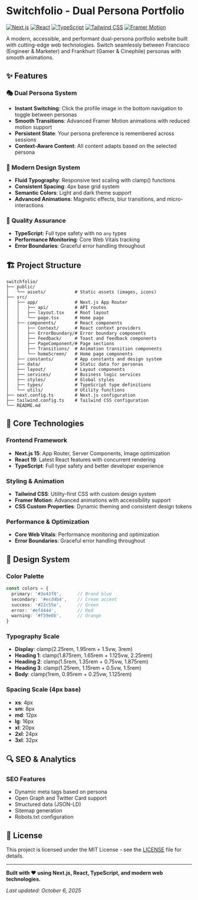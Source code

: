 # Switchfolio - Dual Persona Portfolio

[![Next.js](https://img.shields.io/badge/Next.js-15.5.4-black)](https://nextjs.org/)
[![React](https://img.shields.io/badge/React-18.3.1-blue)](https://reactjs.org/)
[![TypeScript](https://img.shields.io/badge/TypeScript-5.0.0-blue)](https://www.typescriptlang.org/)
[![Tailwind CSS](https://img.shields.io/badge/Tailwind_CSS-3.4.1-38B2AC)](https://tailwindcss.com/)
[![Framer Motion](https://img.shields.io/badge/Framer_Motion-11.15.0-purple)](https://www.framer.com/motion/)

A modern, accessible, and performant dual-persona portfolio website built with cutting-edge web technologies. Switch seamlessly between Francisco (Engineer & Marketer) and Frankhurt (Gamer & Cinephile) personas with smooth animations.

## ✨ Features

### 🎭 Dual Persona System
- **Instant Switching**: Click the profile image in the bottom navigation to toggle between personas
- **Smooth Transitions**: Advanced Framer Motion animations with reduced motion support
- **Persistent State**: Your persona preference is remembered across sessions
- **Context-Aware Content**: All content adapts based on the selected persona

### 🎨 Modern Design System
- **Fluid Typography**: Responsive text scaling with clamp() functions
- **Consistent Spacing**: 4px base grid system
- **Semantic Colors**: Light and dark theme support
- **Advanced Animations**: Magnetic effects, blur transitions, and micro-interactions

### 🧪 Quality Assurance
- **TypeScript**: Full type safety with no `any` types
- **Performance Monitoring**: Core Web Vitals tracking
- **Error Boundaries**: Graceful error handling throughout


## 🏗️ Project Structure

```
switchfolio/
├── public/
│   └── assets/           # Static assets (images, icons)
├── src/
│   ├── app/              # Next.js App Router
│   │   ├── api/          # API routes
│   │   ├── layout.tsx    # Root layout
│   │   └── page.tsx      # Home page
│   ├── components/       # React components
│   │   ├── Context/      # React context providers
│   │   ├── ErrorBoundary/# Error boundary components
│   │   ├── Feedback/     # Toast and feedback components
│   │   ├── PageComponent/# Page sections
│   │   ├── Transitions/  # Animation transition components
│   │   └── homeScreen/   # Home page components
│   ├── constants/        # App constants and design system
│   ├── data/             # Static data for personas
│   ├── layout/           # Layout components
│   ├── services/         # Business logic services
│   ├── styles/           # Global styles
│   ├── types/            # TypeScript type definitions
│   └── utils/            # Utility functions
├── next.config.ts        # Next.js configuration
├── tailwind.config.ts    # Tailwind CSS configuration
└── README.md
```

## 🎯 Core Technologies

### Frontend Framework
- **Next.js 15**: App Router, Server Components, Image optimization
- **React 19**: Latest React features with concurrent rendering
- **TypeScript**: Full type safety and better developer experience

### Styling & Animation
- **Tailwind CSS**: Utility-first CSS with custom design system
- **Framer Motion**: Advanced animations with accessibility support
- **CSS Custom Properties**: Dynamic theming and consistent design tokens

### Performance & Optimization
- **Core Web Vitals**: Performance monitoring and optimization
- **Error Boundaries**: Graceful error handling throughout

## 🎨 Design System

### Color Palette
```typescript
const colors = {
  primary: '#3e43f0',      // Brand blue
  secondary: '#ecd4b4',    // Cream accent
  success: '#22c55e',      // Green
  error: '#ef4444',        // Red
  warning: '#f59e0b',      // Orange
}
```

### Typography Scale
- **Display**: clamp(2.25rem, 1.95rem + 1.5vw, 3rem)
- **Heading 1**: clamp(1.875rem, 1.65rem + 1.125vw, 2.25rem)
- **Heading 2**: clamp(1.5rem, 1.35rem + 0.75vw, 1.875rem)
- **Heading 3**: clamp(1.25rem, 1.15rem + 0.5vw, 1.5rem)
- **Body**: clamp(1rem, 0.95rem + 0.25vw, 1.125rem)

### Spacing Scale (4px base)
- **xs**: 4px
- **sm**: 8px
- **md**: 12px
- **lg**: 16px
- **xl**: 20px
- **2xl**: 24px
- **3xl**: 32px


## 🔍 SEO & Analytics

### SEO Features
- Dynamic meta tags based on persona
- Open Graph and Twitter Card support
- Structured data (JSON-LD)
- Sitemap generation
- Robots.txt configuration

## 📄 License

This project is licensed under the MIT License - see the [LICENSE](LICENSE) file for details.

---

**Built with ❤️ using Next.js, React, TypeScript, and modern web technologies.**

*Last updated: October 6, 2025*
